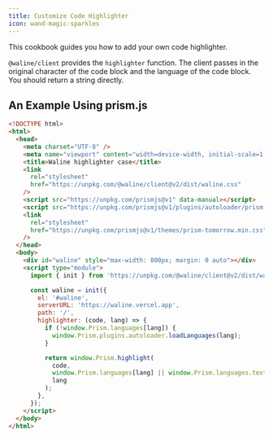 ```yaml
---
title: Customize Code Highlighter
icon: wand-magic-sparkles
---
```


This cookbook guides you how to add your own code highlighter.

<!-- more -->

`@waline/client` provides the `highlighter` function. The client passes in the original character of the code block and the language of the code block. You should return a string directly.

## An Example Using prism.js

```html
<!DOCTYPE html>
<html>
  <head>
    <meta charset="UTF-8" />
    <meta name="viewport" content="width=device-width, initial-scale=1.0" />
    <title>Waline highlighter case</title>
    <link
      rel="stylesheet"
      href="https://unpkg.com/@waline/client@v2/dist/waline.css"
    />
    <script src="https://unpkg.com/prismjs@v1" data-manual></script>
    <script src="https://unpkg.com/prismjs@v1/plugins/autoloader/prism-autoloader.min.js"></script>
    <link
      rel="stylesheet"
      href="https://unpkg.com/prismjs@v1/themes/prism-tomorrow.min.css"
    />
  </head>
  <body>
    <div id="waline" style="max-width: 800px; margin: 0 auto"></div>
    <script type="module">
      import { init } from 'https://unpkg.com/@waline/client@v2/dist/waline.mjs';

      const waline = init({
        el: '#waline',
        serverURL: 'https://waline.vercel.app',
        path: '/',
        highlighter: (code, lang) => {
          if (!window.Prism.languages[lang]) {
            window.Prism.plugins.autoloader.loadLanguages(lang);
          }

          return window.Prism.highlight(
            code,
            window.Prism.languages[lang] || window.Prism.languages.text,
            lang
          );
        },
      });
    </script>
  </body>
</html>
```
